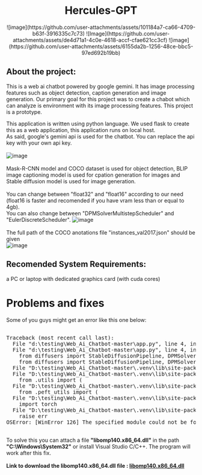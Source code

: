 <center>
<h1>Hercules-GPT</h1>
![image](https://github.com/user-attachments/assets/101184a7-ca66-4709-b63f-3916335c7c73)
![Image](https://github.com/user-attachments/assets/de4d71a1-4c0e-4618-accf-cfae621cc3cf)
![image](https://github.com/user-attachments/assets/6155da2b-1256-48ce-bbc5-97ed692b19bb)

</center>
<h2>About the project: </h2>
This is a web ai chatbot powered by google gemini. It has image processing features such as object detection, caption generation and image generation. 
Our primary goal for this project was to create a chabot which can analyze is environment with its image processing features.  
This project is a prototype.

This application is written using python language. We used flask to create this as a web application, this application runs on local host. <br>
As said, google's gemini api is used for the chatbot. You can replace the api key with your own api key. <br><br>
![image](https://github.com/user-attachments/assets/011b02d8-68a2-4fd5-aa67-b44c6441c5c0)
<br><br>
Mask-R-CNN model and COCO dataset is used for object detection, BLIP image captioning model is used for cpation generation for images and Stable diffusion model is used for image generation.
<br><br>
You can change between "float32" and "float16" according to our need (float16 is faster and recomended if you have vram less than or equal to 4gb). <br>
You can also change between "DPMSolverMultistepScheduler" and "EulerDiscreteScheduler".
![image](https://github.com/user-attachments/assets/3e310cc1-ed9b-4897-a771-e38190041857)
<br><br>
The full path of the COCO anotations file "instances_val2017.json" should be given <br>
![image](https://github.com/user-attachments/assets/cf10800e-297a-4d93-8337-d6a165abd08f)
<br>

<h2>Recomended System Requirements:</h2>
a PC or laptop with dedicated graphics card (with cuda cores)

<h1>Problems and fixes</h1>
Some of you guys might get an error like this one below: <br><br>
<pre>
Traceback (most recent call last):
  File "d:\testing\Web_Ai_Chatbot-master\app.py", line 4, in <module>
  File "d:\testing\Web_Ai_Chatbot-master\app.py", line 4, in <module>
    from diffusers import StableDiffusionPipeline, DPMSolverMultistepScheduler
    from diffusers import StableDiffusionPipeline, DPMSolverMultistepScheduler
  File "D:\testing\Web_Ai_Chatbot-master\.venv\lib\site-packages\diffusers\__init__.py", line 5, in <module>
  File "D:\testing\Web_Ai_Chatbot-master\.venv\lib\site-packages\diffusers\__init__.py", line 5, in <module>
    from .utils import (
  File "D:\testing\Web_Ai_Chatbot-master\.venv\lib\site-packages\diffusers\utils\__init__.py", line 100, in <module>
    from .peft_utils import (
  File "D:\testing\Web_Ai_Chatbot-master\.venv\lib\site-packages\diffusers\utils\peft_utils.py", line 28, in <module>
    import torch
  File "D:\testing\Web_Ai_Chatbot-master\.venv\lib\site-packages\torch\__init__.py", line 148, in <module>
    raise err
OSError: [WinError 126] The specified module could not be found. Error loading "D:\testing\Web_Ai_Chatbot-master\.venv\lib\site-packages\torch\lib\fbgemm.dll" or one of its dependencies.
</pre>
<br>
To solve this you can attach a file <b>"libomp140.x86_64.dll"</b> in the path <b>"C:\Windows\System32"</b> or install Visual Studio C/C++. The program will work after this fix. <br><br>
<b>Link to download the libomp140.x86_64.dll file : <a href="https://www.youtube.com/redirect?event=video_description&redir_token=QUFFLUhqbXQwWXc0RWwwd01KczdtMDMtTTQ1bndmMW9FUXxBQ3Jtc0tuNUpsRVg0S1NYVmxrVk9JYllRV3JVQ3BadjBjTS1FeEhuNTdwY1ZYb1RIY3Ztd3M2Y0w0UUhqck5XSDAyeUJkT1h0S2QtN1lBM3lxZmlFOVlVY3k2aTZmU1ZRZy1Xb1Y2UW0xVXdtYVNvOV9GT0wxQQ&q=https%3A%2F%2Fgithub.com%2Frorymulcahey%2Flibomp140.x86_64.dll%2Fraw%2Fmain%2Flibomp140.x86_64.dll&v=npPdd7wk3Ok">libomp140.x86_64.dll</a></b>
